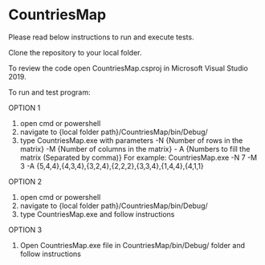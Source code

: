 # CountriesMap

Please read below instructions to run and execute tests.

Clone the repository to your local folder.

To review the code open CountriesMap.csproj in Microsoft Visual Studio 2019.

To run and test program:

OPTION 1
1) open cmd or powershell
2) navigate to {local folder path}/CountriesMap/bin/Debug/
3) type CountriesMap.exe with parameters -N {Number of rows in the matrix} -M {Number of columns in the matrix} - A {Numbers to fill the matrix (Separated by comma)}
For example: CountriesMap.exe -N 7 -M 3 -A {5,4,4},{4,3,4},{3,2,4},{2,2,2},{3,3,4},{1,4,4},{4,1,1}

OPTION 2
1) open cmd or powershell
2) navigate to {local folder path}/CountriesMap/bin/Debug/ 
3) type CountriesMap.exe and follow instructions

OPTION 3
1) Open CountriesMap.exe file in CountriesMap/bin/Debug/ folder and follow instructions